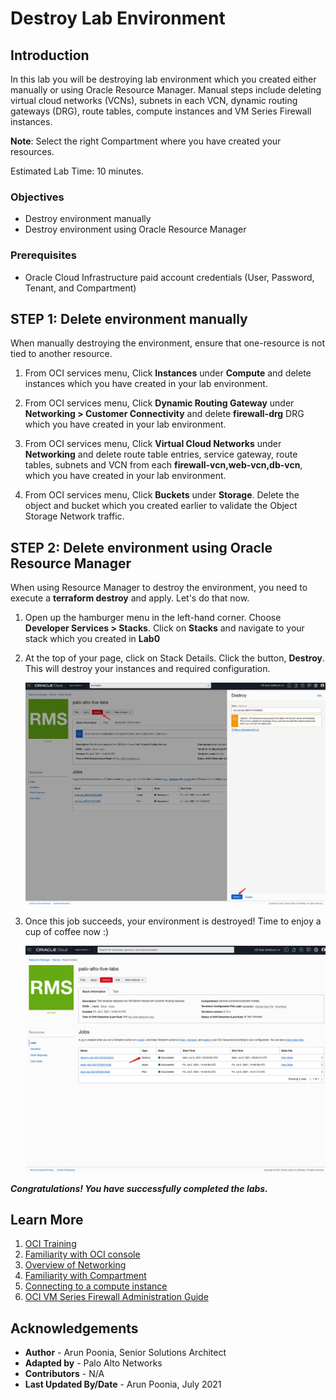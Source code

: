 # Destroy Lab Environment

## Introduction

In this lab you will be destroying lab environment which you created either manually or using Oracle Resource Manager. Manual steps include deleting virtual cloud networks (VCNs), subnets in each VCN, dynamic routing gateways (DRG), route tables, compute instances and VM Series Firewall instances.

**Note**: Select the right Compartment where you have created your resources. 

Estimated Lab Time: 10 minutes.

### Objectives

   - Destroy environment manually
   - Destroy environment using Oracle Resource Manager

### Prerequisites

- Oracle Cloud Infrastructure paid account credentials (User, Password, Tenant, and Compartment)

## **STEP 1: Delete environment manually**

When manually destroying the environment, ensure that one-resource is not tied to another resource.

1. From OCI services menu, Click **Instances** under **Compute** and delete instances which you have created in your lab environment. 

2. From OCI services menu, Click **Dynamic Routing Gateway** under **Networking > Customer Connectivity** and delete **firewall-drg** DRG which you have created in your lab environment. 

3. From OCI services menu, Click **Virtual Cloud Networks** under **Networking** and delete route table entries, service gateway, route tables, subnets and VCN from each **firewall-vcn,web-vcn,db-vcn**,  which you have created in your lab environment. 

4. From OCI services menu, Click **Buckets** under **Storage**. Delete the object and bucket which you created earlier to validate the Object Storage Network traffic. 

## **STEP 2: Delete environment using Oracle Resource Manager**

When using Resource Manager to destroy the environment, you need to execute a **terraform destroy** and apply. Let's do that now.

1. Open up the hamburger menu in the left-hand corner.  Choose **Developer Services > Stacks**. Click on **Stacks** and navigate to your stack which you created in **Lab0**

2. At the top of your page, click on Stack Details. Click the button, **Destroy**. This will destroy your instances and required configuration.

    ![](./images/103-Terraform-Destroy.png " ")

3. Once this job succeeds, your environment is destroyed! Time to enjoy a cup of coffee now :) 

    ![](./images/104-Terraform-Destroy-Success.png " ")

***Congratulations! You have successfully completed the labs.***

## Learn More

1. [OCI Training](https://cloud.oracle.com/en_US/iaas/training)
2. [Familiarity with OCI console](https://docs.us-phoenix-1.oraclecloud.com/Content/GSG/Concepts/console.htm)
3. [Overview of Networking](https://docs.us-phoenix-1.oraclecloud.com/Content/Network/Concepts/overview.htm)
4. [Familiarity with Compartment](https://docs.us-phoenix-1.oraclecloud.com/Content/GSG/Concepts/concepts.htm)
5. [Connecting to a compute instance](https://docs.us-phoenix-1.oraclecloud.com/Content/Compute/Tasks/accessinginstance.htm)
6. [OCI VM Series Firewall Administration Guide](https://docs.paloaltonetworks.com/vm-series/10-0/vm-series-deployment/set-up-the-vm-series-firewall-on-oracle-cloud-infrastructure.html)

## Acknowledgements

- **Author** - Arun Poonia, Senior Solutions Architect
- **Adapted by** - Palo Alto Networks
- **Contributors** - N/A
- **Last Updated By/Date** - Arun Poonia, July 2021